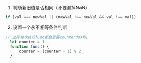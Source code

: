 1. 判断新旧值是否相同（不要漏掉NaN）
  ```js
  if (val === newVal || (newVal !== newVal && val !== val))
  ```
  
  2. 设置一个永不相等条件判断
  
  ```js
  // 这样每次执行func都会重置counter为0和1
    let counter = 1
    function func() {
        counter = (counter + 1) % 2
    }
  ```